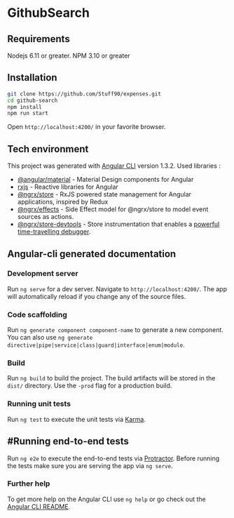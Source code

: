 # GithubSearch

## Requirements
Nodejs 6.11 or greater.
NPM 3.10 or greater
## Installation
```bash
git clone https://github.com/Stuff90/expenses.git
cd github-search
npm install
npm run start
```
Open `http://localhost:4200/` in your favorite browser.

## Tech environment
This project was generated with [Angular CLI](https://github.com/angular/angular-cli) version 1.3.2.
Used libraries :
- [@angular/material](https://github.com/angular/material2) - Material Design components for Angular
- [rxjs](https://github.com/Reactive-Extensions/RxJS) - Reactive libraries for Angular
- [@ngrx/store](https://github.com/ngrx/platform/blob/master/docs/store/README.md) - RxJS powered state management for Angular applications, inspired by Redux  
- [@ngrx/effects](https://github.com/ngrx/platform/blob/master/docs/effects/README.md) - Side Effect model for @ngrx/store to model event sources as actions.   
- [@ngrx/store-devtools](https://github.com/ngrx/platform/blob/master/docs/store-devtools/README.md) - Store instrumentation that enables a
[powerful time-travelling debugger](https://chrome.google.com/webstore/detail/redux-devtools/lmhkpmbekcpmknklioeibfkpmmfibljd?hl=en).

## Angular-cli generated documentation
### Development server

Run `ng serve` for a dev server. Navigate to `http://localhost:4200/`. The app will automatically reload if you change any of the source files.

### Code scaffolding

Run `ng generate component component-name` to generate a new component. You can also use `ng generate directive|pipe|service|class|guard|interface|enum|module`.

### Build

Run `ng build` to build the project. The build artifacts will be stored in the `dist/` directory. Use the `-prod` flag for a production build.

### Running unit tests

Run `ng test` to execute the unit tests via [Karma](https://karma-runner.github.io).

## #Running end-to-end tests

Run `ng e2e` to execute the end-to-end tests via [Protractor](http://www.protractortest.org/).
Before running the tests make sure you are serving the app via `ng serve`.

### Further help

To get more help on the Angular CLI use `ng help` or go check out the [Angular CLI README](https://github.com/angular/angular-cli/blob/master/README.md).
